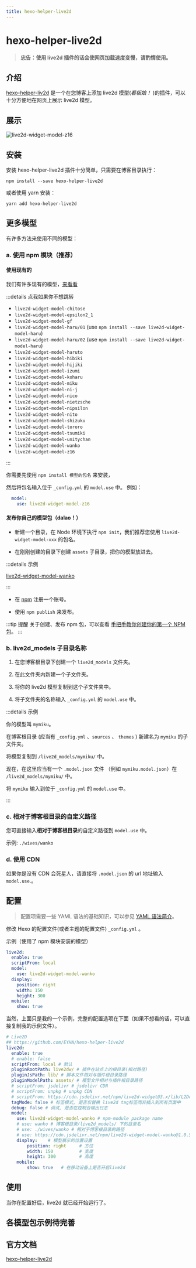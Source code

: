 ```yaml
---
title: hexo-helper-live2d
---
```

# hexo-helper-live2d <Badge text="@Odeinjul"/> <Badge text="Writing" type="warn"/> <Badge text="3.1.0"/> 

> **忠告：使用 live2d 插件的话会使网页加载速度变慢，请酌情使用。**

## 介绍

[hexo-helper-liv2d](https://github.com/EYHN/hexo-helper-live2d) 是一个在您博客上添加 live2d 模型(*看板娘！* )的插件，可以十分方便地在网页上展示 live2d 模型。
<!--more-->
## 展示
![live2d-widget-model-z16](@img/3/3-3/1.png)

## 安装

安装 hexo-helper-live2d 插件十分简单，只需要在博客目录执行：

```batch
npm install --save hexo-helper-live2d
```
或者使用 yarn 安装：

```batch
yarn add hexo-helper-live2d
```

## 更多模型

有许多方法来使用不同的模型：

### a. 使用 npm 模块（推荐）

#### 使用现有的

我们有许多现有的模型，[来看看](https://github.com/xiazeyu/live2d-widget-models)

:::details 点我如果你不想跳转

- `live2d-widget-model-chitose`
- `live2d-widget-model-epsilon2_1`
- `live2d-widget-model-gf`
- `live2d-widget-model-haru/01` (use `npm install --save live2d-widget-model-haru`)
- `live2d-widget-model-haru/02` (use `npm install --save live2d-widget-model-haru`)
- `live2d-widget-model-haruto`
- `live2d-widget-model-hibiki`
- `live2d-widget-model-hijiki`
- `live2d-widget-model-izumi`
- `live2d-widget-model-koharu`
- `live2d-widget-model-miku`
- `live2d-widget-model-ni-j`
- `live2d-widget-model-nico`
- `live2d-widget-model-nietzsche`
- `live2d-widget-model-nipsilon`
- `live2d-widget-model-nito`
- `live2d-widget-model-shizuku`
- `live2d-widget-model-tororo`
- `live2d-widget-model-tsumiki`
- `live2d-widget-model-unitychan`
- `live2d-widget-model-wanko`
- `live2d-widget-model-z16`

:::

你需要先使用 `npm install 模型的包名` 来安装，

然后将包名输入位于 `_config.yml` 的 `model.use` 中。
例如：

```yaml
  model:
    use: live2d-widget-model-z16
```

#### 发布你自己的模型包（dalao！）

- 新建一个目录，在 Node 环境下执行 `npm init`，我们推荐您使用 `live2d-widget-model-xxx` 的包名。

- 在刚刚创建的目录下创建 `assets` 子目录，把你的模型放进去。

:::details 示例

[live2d-widget-model-wanko](https://cdn.jsdelivr.net/npm/live2d-widget-model-wanko)

:::

- 在 [npm](https://www.npmjs.com/) 注册一个账号。

- 使用 `npm publish` 来发布。

:::tip 提醒
关于创建、发布 npm 包，可以查看 [手把手教你创建你的第一个 NPM 包](https://juejin.im/post/5971aa866fb9a06bb5406c94)。
:::

### b. live2d_models 子目录名称

1. 在您博客根目录下创建一个 `live2d_models` 文件夹。

2. 在此文件夹内新建一个子文件夹。

3. 将你的 live2d 模型复制到这个子文件夹中。
 
4. 将子文件夹的名称输入 `_config.yml` 的 `model.use` 中。

:::details 示例

你的模型叫 `mymiku`。

在博客根目录 (应当有 `_config.yml` 、`sources` 、 `themes` ) 新建名为 `mymiku` 的子文件夹。

将模型复制到 `/live2d_models/mymiku/` 中。

现在，在这里应当有一个 `.model.json` 文件 （例如 `mymiku.model.json`）在 `/live2d_models/mymiku/` 中。

将 `mymiku` 输入到位于 `_config.yml` 的 `model.use` 中。

:::

### c. 相对于博客根目录的自定义路径

您可直接输入**相对于博客根目录**的自定义路径到 `model.use` 中。

示例: `./wives/wanko`

### d. 使用 CDN

如果你是没有 CDN 会死星人，请直接将 `.model.json` 的 url 地址输入 `model.use`.。

## 配置

> 配置项需要一些 YAML 语法的基础知识，可以参见 [YAML 语法简介](/5-Add/5-2-yaml.html)。

修改 Hexo 的配置文件(或者主题的配置文件) `_config.yml` 。

示例（使用了 npm 模块安装的模型）

```yaml
live2d:
  enable: true
  scriptFrom: local
  model:
    use: live2d-widget-model-wanko
  display:
    position: right
    width: 150
    height: 300
  mobile:
    show: true
```

当然，上面只是我的一个示例，完整的配置选项在下面（如果不想看的话，可以直接复制我的示例文件）。

```yaml
# Live2D
## https://github.com/EYHN/hexo-helper-live2d
live2d:
  enable: true
  # enable: false
  scriptFrom: local # 默认
  pluginRootPath: live2dw/ # 插件在站点上的根目录(相对路径)
  pluginJsPath: lib/ # 脚本文件相对与插件根目录路径
  pluginModelPath: assets/ # 模型文件相对与插件根目录路径
  # scriptFrom: jsdelivr # jsdelivr CDN
  # scriptFrom: unpkg # unpkg CDN
  # scriptFrom: https://cdn.jsdelivr.net/npm/live2d-widget@3.x/lib/L2Dwidget.min.js # 你的自定义 url
  tagMode: false # 标签模式, 是否仅替换 live2d tag标签而非插入到所有页面中
  debug: false # 调试, 是否在控制台输出日志
  model:
    use: live2d-widget-model-wanko # npm-module package name
    # use: wanko # 博客根目录/live2d_models/ 下的目录名
    # use: ./wives/wanko # 相对于博客根目录的路径
    # use: https://cdn.jsdelivr.net/npm/live2d-widget-model-wanko@1.0.5/assets/wanko.model.json # 你的自定义 url
    display:    # 模型展示的位置设置
        position: right     # 方位
        width: 150          # 宽度
        height: 300         # 高度
    mobile:
        show: true   # 在移动设备上是否开启live2d
```

## 使用

当你在配置好后，live2d 就已经开始运行了。

## 各模型包示例待完善

## 官方文档

[hexo-helper-live2d](https://github.com/EYHN/hexo-helper-live2d)
